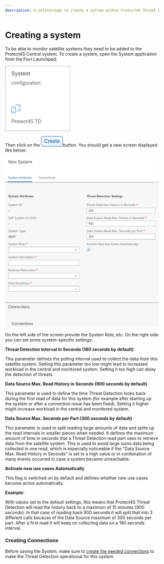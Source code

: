 ```yaml
---
description: A walkthrough to create a system within Protect4S Threat Detection
---
```


# Creating a system

To be able to monitor satellite systems they need to be added to the Protect4S Central system. To create a system, open the System application from the Fiori Launchpad:

![](<../../../../.gitbook/assets/image (52).png>)

Then click on the ![](<../../../../.gitbook/assets/image (71) (1).png>)button. You should get a new screen displayed like below:

![Configuring a new system](<../../../../.gitbook/assets/image (61) (1) (1) (1).png>)

On the left side of the screen provide the System Role, etc. On the right side you can set some system-specific settings:

**Threat Detection Interval in Seconds (180 seconds by default)**

This parameter defines the polling interval used to collect the data from this satellite system. Setting this parameter too low might lead to increased workload in the central and monitored system. Setting it too high can delay the detection of threats.

**Data Source Max. Read History in Seconds (900 seconds by default)**

This parameter is used to define the time Threat Detection looks back during the first read of data for this system (for example after starting up the system or after a connection issue has been fixed). Setting it higher might increase workload in the central and monitored system.

**Data Source Max. Seconds per Part (300 seconds by default)**

This parameter is used to split reading large amounts of data and splits up the read intervals in smaller pieces when needed. It defines the maximum amount of time in seconds that a Threat Detection read part uses to retrieve data from the satellite system. This is used to avoid large sums data being collected in one read, which is especially noticeable if the "Data Source Max. Read History in Seconds" is set to a high value or in combination of many events occurred in case a system became unreachable.

**Activate new use cases Automatically**

This flag is switched on by default and defines whether new use cases become active automatically.

**Example:**

With values set to the default settings, this means that Protect4S Threat Detection will read the history back to a maximum of 15 minutes (900 seconds). In that case of reading back 900 seconds it will split that into 3 different calls because of the Data Source maximum of 300 seconds per part. After a first read it will keep on collecting data on a 180 seconds interval. &#x20;



### Creating Connections

Before saving the System, make sure to [create the needed connections](setting-up-connections.md) to make the Threat Detection operational for this system.
